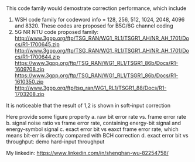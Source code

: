 
#
This code family would demostrate correction performance,
which include
1. WSH code family for codeword info = 128, 256, 512, 1024, 2048, 4096 and 8320. These codes are proposed for B5G/6G channel coding   
2. 5G NR NTU code proposed family:
   http://www.3gpp.org/ftp/TSG_RAN/WG1_RL1/TSGR1_AH/NR_AH_1701/Docs/R1-1700645.zip
   http://www.3gpp.org/ftp/TSG_RAN/WG1_RL1/TSGR1_AH/NR_AH_1701/Docs/R1-1700644.zip
   https://www.3gpp.org/ftp/TSG_RAN/WG1_RL1/TSGR1_86b/Docs/R1-1609708.zip
   https://www.3gpp.org/ftp/TSG_RAN/WG1_RL1/TSGR1_86b/Docs/R1-1610350.zip
   http://www.3gpp.org/ftp/tsg_ran/WG1_RL1/TSGR1_88/Docs/R1-1703208.zip

It is noticeable that the result of 1,2 is shown in soft-input correction

Here provide some figure property
a. raw bit error rate vs. frame error rate
b. signal noise ratio vs frame error rate, containing energy-bit signal and energy-symbol signal
c. exact error bit vs eaxct frame error rate, which means bit-err is directly compared with BCH correction
d. exact error bit vs throughput: demo hard-input throughput

My linkedin: https://www.linkedin.com/in/shenghan-wu-82254758/
#
